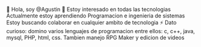 👋 Hola, soy @Agustin
👀 Estoy interesado en todas las tecnologias
 Actualmente estoy aprendiendo Programacion e ingenieria de sistemas
Estoy buscando colaborar en cualquier ambito de tecnologia
⚡ Dato curioso: domino varios lenguajes de programacion entre ellos:
c, c++, java, mysql, PHP, html, css. Tambien manejo RPG Maker y edicion de videos


